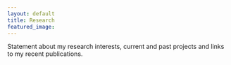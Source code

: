 ```yaml
---
layout: default
title: Research
featured_image:
---
```


Statement about my research interests, current and past projects and links to my recent publications.